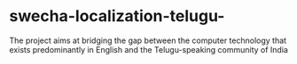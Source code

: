 swecha-localization-telugu-
===========================

The project aims at bridging the gap between the computer technology that exists predominantly in English and the Telugu-speaking community of India
